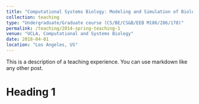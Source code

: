 ```yaml
---
title: "Computational Systems Biology: Modeling and Simulation of Biological Systems"
collection: teaching
type: "Undergraduate/Graduate course (CS/BE/CS&B/EEB M186/286/178)"
permalink: /teaching/2014-spring-teaching-1
venue: "UCLA, Computational and Systems Biology"
date: 2018-04-01
location: "Los Angeles, US"
---
```


This is a description of a teaching experience. You can use markdown like any other post.

Heading 1
======

